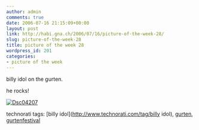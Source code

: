 ```yaml
---
author: admin
comments: true
date: 2006-07-16 21:15:09+00:00
layout: post
link: http://habi.gna.ch/2006/07/16/picture-of-the-week-28/
slug: picture-of-the-week-28
title: picture of the week 28
wordpress_id: 201
categories:
- picture of the week
---
```



billy idol on the gurten.
  
he rocks!



[![Dsc04207](http://habi.gna.ch/blog/images/DSC04207-tm.jpg)](http://habi.gna.ch/blog/images/DSC04207.jpg)





technorati tags: [billy idol](http://www.technorati.com/tag/billy idol), [gurten](http://www.technorati.com/tag/gurten), [gurtenfestival](http://www.technorati.com/tag/gurtenfestival)
